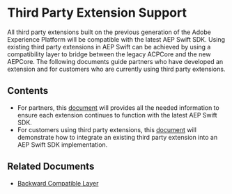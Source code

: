 # Third Party Extension Support

All third party extensions built on the previous generation of the Adobe Experience Platform will be compatible with the latest AEP Swift SDK. Using existing third party extensions in AEP Swift can be achieved by using a compatibility layer to bridge between the legacy ACPCore and the new AEPCore. The following documents guide partners who have developed an extension and for customers who are currently using third party extensions.

## Contents

- For partners, this [document](./Partners.md) will provides all the needed information to ensure each extension continues to function with the latest AEP Swift SDK.
- For customers using third party extensions, this [document](./Customers.md) will demonstrate how to integrate an existing third party extension into an AEP Swift SDK implementation.

## Related Documents

- [Backward Compatible Layer](./Migration/ACP-Migration.md)

